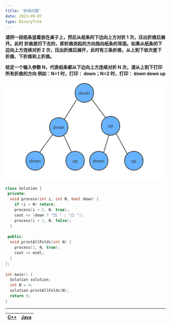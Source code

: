 ```yaml
---
title: '折纸问题'
date: 2023-09-07
type: BinaryTree
---
```


**请把一段纸条竖着放在桌子上，然后从纸条的下边向上方对折 1 次，压出折痕后展开。此时 折痕是凹下去的，即折痕突起的方向指向纸条的背面。如果从纸条的下边向上方连续对折 2 次，压出折痕后展开，此时有三条折痕，从上到下依次是下折痕、下折痕和上折痕。**

**给定一个输入参数 N，代表纸条都从下边向上方连续对折 N 次，请从上到下打印所有折痕的方向 例如：N=1 时，打印： down；N=2 时，打印： down down up**

![二叉树](/public/images/ds/bt/paper-flod.png)

```cpp
class Solution {
 private:
  void process(int i, int N, bool down) {
    if (i > N) return;
    process(i + 1, N, true);
    cout << (down ? "凹 " : "凸 ");
    process(i + 1, N, false);
  }

 public:
  void printAllFolds(int N) {
    process(1, N, true);
    cout << endl;
  }
};

int main() {
  Solution solution;
  int N = 4;
  solution.printAllFolds(N);
  return 0;
}
```

<hr/>

| [C++ ](https://github.com/ZhengKe996/DS/blob/main/src/binary_tree/paper_folding.cpp) | [Java ](https://github.com/ZhengKe996/DS/blob/main/src/binary_tree/paper_folding.java) |
| :----------------------------------------------------------------------------------: | :------------------------------------------------------------------------------------: |
